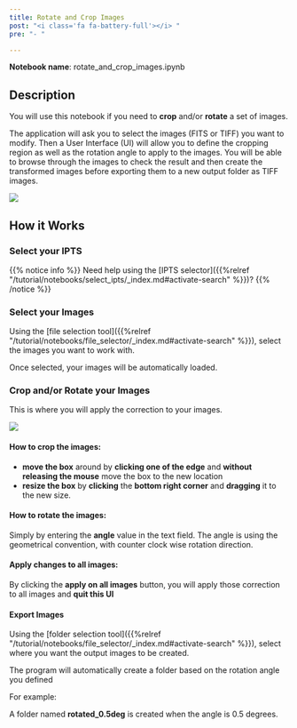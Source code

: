 ```yaml
---
title: Rotate and Crop Images
post: "<i class='fa fa-battery-full'></i> "
pre: "- "

---
```


**Notebook name**: rotate_and_crop_images.ipynb

## Description

You will use this notebook if you need to **crop** and/or **rotate** a set of images.

The application will ask you to select the images (FITS or TIFF) you want to modify. 
Then a User Interface (UI) will allow you to define the cropping region as well as the rotation 
angle to apply to the images. 
You will be able to browse through the images to check the result and then create the transformed
images before exporting them to a new output folder as TIFF images.

<img src='/tutorial/notebooks/rotate_and_crop_images/images/demo_ui.gif' />


## How it Works

### Select your IPTS

{{% notice info %}}
Need help using the [IPTS selector]({{%relref "/tutorial/notebooks/select_ipts/_index.md#activate-search" %}})?
{{% /notice %}}

### Select your Images

Using the [file selection tool]({{%relref "/tutorial/notebooks/file_selector/_index.md#activate-search" %}}), select 
the images you want to work with.

Once selected, your images will be automatically loaded. 

### Crop and/or Rotate your Images

This is where you will apply the correction to your images. 

<img src='/tutorial/notebooks/rotate_and_crop_images/images/ui_description.png' />

#### How to crop the images:
 
 * **move the box** around by **clicking one of the edge** and **without releasing the mouse** move the box to the new location
 * **resize the box** by **clicking** the **bottom right corner** and **dragging** it to the new size. 
 
#### How to rotate the images:

  Simply by entering the **angle** value in the text field. The angle is using the geometrical convention, with counter clock wise
  rotation direction.
  
#### Apply changes to all images:

   By clicking the **apply on all images** button, you will apply those correction to all images and **quit this UI** 
   
#### Export Images

Using the [folder selection tool]({{%relref "/tutorial/notebooks/file_selector/_index.md#activate-search" %}}), select
where you want the output images to be created. 

The program will automatically create a folder based on the rotation angle you defined

For example:

 A folder named **rotated_0.5deg** is created when the angle is 0.5 degrees.
